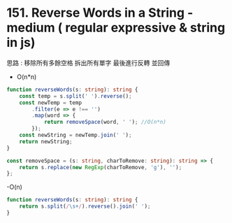 # 151. Reverse Words in a String - medium ( regular expressive & string in js)

思路 : 移除所有多餘空格 拆出所有單字 最後進行反轉 並回傳

-   O(n\*n)

```ts
function reverseWords(s: string): string {
    const temp = s.split(' ').reverse();
    const newTemp = temp
        .filter(e => e !== '')
        .map(word => {
            return removeSpace(word, ' '); //O(n*n)
        });
    const newString = newTemp.join(' ');
    return newString;
}

const removeSpace = (s: string, charToRemove: string): string => {
    return s.replace(new RegExp(charToRemove, 'g'), '');
};
```

-O(n)

```ts
function reverseWords(s: string): string {
    return s.split(/\s+/).reverse().join(' ');
}
```
